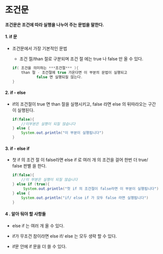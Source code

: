# 조건문



#### 조건문은 조건에 따라 실행을 나누어 주는 문법을 말한다.



#### 1. if 문

- 조건문에서 가장 기본적인 문법

  - 조건 절/than 절로 구분되며 조건 절 에는 true 나 false 만 올 수 있다.

  ```java
  if( 조건을 의미하는 ***조건절*** ){
      than 절 - 조건절에 true 가온다면 이 부분의 문법이 실행되고
          	 false 면 실행되질 않는다.	
  }
  ```

  

#### 2. if - else

- if의 조건절이 true 면 than 절을 실행시키고, false 라면 else 의 뒤따라오는 구간이 실행된다.

  ```java
  if(false){
      //이부분은 실행이 되질 않습니다
  } else {
      System.out.println("이 부분이 실행됩니다")
  }
  ```



#### 3. if - else if

- 첫 if 의 조건 절 이 false라면 else if 로 여러 개 의 조건을 걸어 한번 더 true/ false 판별 을 한다.

  ```java
  if(false){
      //이 부분은 실행이 되질 않습니다
  } else if (true){
       System.out.println("첫 if 의 조건절이 false라면 이 부분이 실행됩니다")
  } else {
      System.out.println("if/ else if 가 모두 false 라면 실행됩니다")
  }
  ```

  

#### 4 . 알아 둬야 할 사항들

- else if 는 여러 개 올 수 있다.

- if가 무조건 참이라면 else if/ else 는 모두 생략 할 수 있다.

- if문 안에 if 문을 더 쓸 수 있다.

  